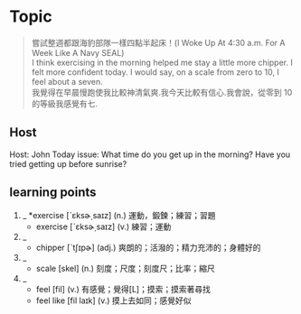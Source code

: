 # Topic

> 嘗試整週都跟海豹部隊一樣四點半起床！(I Woke Up At 4:30 a.m. For A Week Like A Navy SEAL) <br>
> I think exercising in the morning helped me stay a little more chipper. I felt more confident today. I would say, on a scale from zero to 10, I feel about a seven. <br>
> 我覺得在早晨慢跑使我比較神清氣爽.我今天比較有信心.我會說，從零到 10 的等級我感覺有七. <br>

## Host
Host: John
Today issue: What time do you get up in the morning? Have you tried getting up before sunrise?

## learning points
1. _
	*exercise  [ˋɛksɚ͵saɪz]  (n.)  運動，鍛鍊；練習；習題
	* exercise  [ˋɛksɚ͵saɪz]  (v.)  練習；運動
2. _
	* chipper  [ˋtʃɪpɚ]  (adj.)  爽朗的；活潑的；精力充沛的；身體好的
3. _
	* scale  [skel]  (n.)  刻度；尺度；刻度尺；比率；縮尺
4. _
	* feel  [fil]  (v.)  有感覺；覺得[L]；摸索；摸索著尋找
	* feel like  [fil laɪk]  (v.)  摸上去如同；感覺好似
